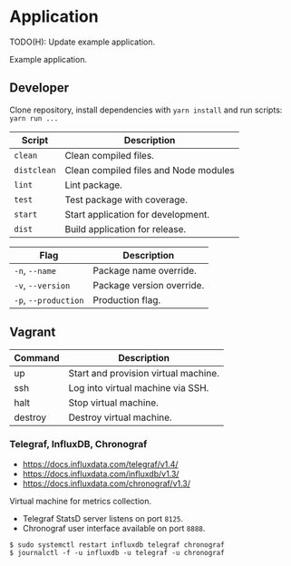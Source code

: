 # Application

TODO(H): Update example application.

Example application.

## Developer

Clone repository, install dependencies with `yarn install` and run scripts: `yarn run ...`

| Script      | Description                           |
| ----------- | ------------------------------------- |
| `clean`     | Clean compiled files.                 |
| `distclean` | Clean compiled files and Node modules |
| `lint`      | Lint package.                         |
| `test`      | Test package with coverage.           |
| `start`     | Start application for development.    |
| `dist`      | Build application for release.        |

| Flag                 | Description               |
| -------------------- | ------------------------- |
| `-n`, `--name`       | Package name override.    |
| `-v`, `--version`    | Package version override. |
| `-p`, `--production` | Production flag.          |

## Vagrant

| Command | Description                          |
| ------- | ------------------------------------ |
| up      | Start and provision virtual machine. |
| ssh     | Log into virtual machine via SSH.    |
| halt    | Stop virtual machine.                |
| destroy | Destroy virtual machine.             |

### Telegraf, InfluxDB, Chronograf

* <https://docs.influxdata.com/telegraf/v1.4/>
* <https://docs.influxdata.com/influxdb/v1.3/>
* <https://docs.influxdata.com/chronograf/v1.3/>

Virtual machine for metrics collection.

* Telegraf StatsD server listens on port `8125`.
* Chronograf user interface available on port `8888`.

```Shell
$ sudo systemctl restart influxdb telegraf chronograf
$ journalctl -f -u influxdb -u telegraf -u chronograf
```
